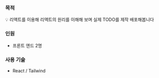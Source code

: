 ### 목적

💡 리액트를 이용해 리액트의 원리를 이해해 보며 실제 TODO를 제작 배포해봅니다

### 인원

- 프론트 앤드 2명

### 사용 기술

- React / Tailwind
